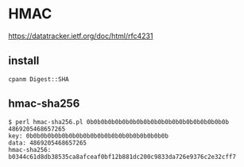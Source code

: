 # HMAC

https://datatracker.ietf.org/doc/html/rfc4231

## install

    cpanm Digest::SHA

## hmac-sha256

    $ perl hmac-sha256.pl 0b0b0b0b0b0b0b0b0b0b0b0b0b0b0b0b0b0b0b0b 4869205468657265
    key: 0b0b0b0b0b0b0b0b0b0b0b0b0b0b0b0b0b0b0b0b
    data: 4869205468657265
    hmac-sha256: b0344c61d8db38535ca8afceaf0bf12b881dc200c9833da726e9376c2e32cff7

